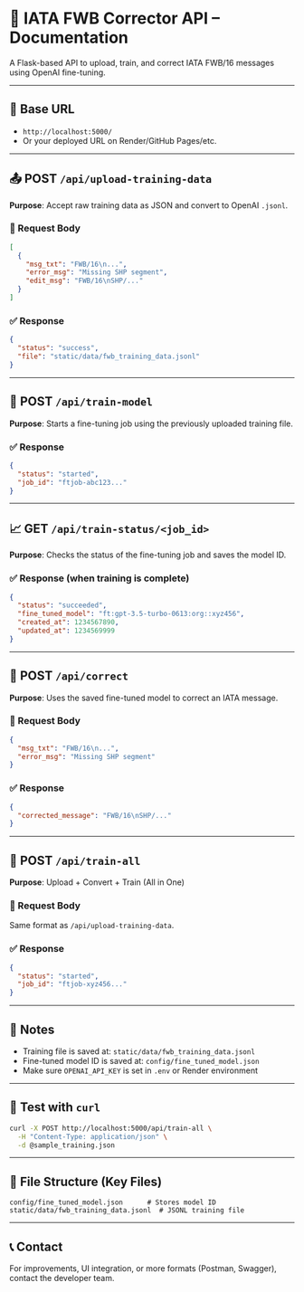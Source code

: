 # 📘 IATA FWB Corrector API – Documentation

A Flask-based API to upload, train, and correct IATA FWB/16 messages using OpenAI fine-tuning.

---

## 🔧 Base URL
- `http://localhost:5000/`
- Or your deployed URL on Render/GitHub Pages/etc.

---

## 📤 POST `/api/upload-training-data`
**Purpose**: Accept raw training data as JSON and convert to OpenAI `.jsonl`.

### 🔸 Request Body
```json
[
  {
    "msg_txt": "FWB/16\n...",
    "error_msg": "Missing SHP segment",
    "edit_msg": "FWB/16\nSHP/..."
  }
]
```

### ✅ Response
```json
{
  "status": "success",
  "file": "static/data/fwb_training_data.jsonl"
}
```

---

## 🚀 POST `/api/train-model`
**Purpose**: Starts a fine-tuning job using the previously uploaded training file.

### ✅ Response
```json
{
  "status": "started",
  "job_id": "ftjob-abc123..."
}
```

---

## 📈 GET `/api/train-status/<job_id>`
**Purpose**: Checks the status of the fine-tuning job and saves the model ID.

### ✅ Response (when training is complete)
```json
{
  "status": "succeeded",
  "fine_tuned_model": "ft:gpt-3.5-turbo-0613:org::xyz456",
  "created_at": 1234567890,
  "updated_at": 1234569999
}
```

---

## 🧠 POST `/api/correct`
**Purpose**: Uses the saved fine-tuned model to correct an IATA message.

### 🔸 Request Body
```json
{
  "msg_txt": "FWB/16\n...",
  "error_msg": "Missing SHP segment"
}
```

### ✅ Response
```json
{
  "corrected_message": "FWB/16\nSHP/..."
}
```

---

## 🎯 POST `/api/train-all`
**Purpose**: Upload + Convert + Train (All in One)

### 🔸 Request Body
Same format as `/api/upload-training-data`.

### ✅ Response
```json
{
  "status": "started",
  "job_id": "ftjob-xyz456..."
}
```

---

## 📌 Notes
- Training file is saved at: `static/data/fwb_training_data.jsonl`
- Fine-tuned model ID is saved at: `config/fine_tuned_model.json`
- Make sure `OPENAI_API_KEY` is set in `.env` or Render environment

---

## 🧪 Test with `curl`

```bash
curl -X POST http://localhost:5000/api/train-all \
  -H "Content-Type: application/json" \
  -d @sample_training.json
```

---

## 📂 File Structure (Key Files)

```
config/fine_tuned_model.json      # Stores model ID
static/data/fwb_training_data.jsonl  # JSONL training file
```

---

## 📞 Contact
For improvements, UI integration, or more formats (Postman, Swagger), contact the developer team.
